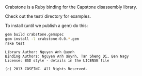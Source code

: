 Crabstone is a Ruby binding for the Capstone disassembly library.

Check out the test/ directory for examples.

To install (until we publish a gem) do this:

```bash
gem build crabstone.gemspec
gem install -l crabstone-0.0.*.gem
rake test
```

    Library Author: Nguyen Anh Quynh
    Binding Authors: Nguyen Anh Quynh, Tan Sheng Di, Ben Nagy
    License: BSD style - details in the LICENSE file

    (c) 2013 COSEINC. All Rights Reserved.
